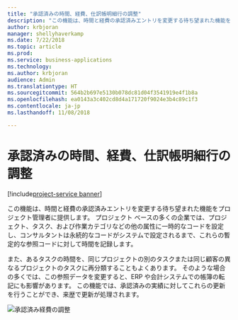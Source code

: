 ```yaml
---
title: "承認済みの時間、経費、仕訳帳明細行の調整"
description: "この機能は、時間と経費の承認済みエントリを変更する待ち望まれた機能をプロジェクト管理者に提供します。"
author: krbjoran
manager: shellyhaverkamp
ms.date: 7/22/2018
ms.topic: article
ms.prod: 
ms.service: business-applications
ms.technology: 
ms.author: krbjoran
audience: Admin
ms.translationtype: HT
ms.sourcegitcommit: 564b2b697e5130b078dc81d04f3541919e4f1b8a
ms.openlocfilehash: ea0143a3c402cd8d4a171720f9024e3b4c89c1f3
ms.contentlocale: ja-jp
ms.lasthandoff: 11/08/2018

---
```

#  <a name="adjustments-to-approved-time-expense-and-journal-lines"></a>承認済みの時間、経費、仕訳帳明細行の調整 

[!include[project-service banner](../../../includes/project-service.md)]




この機能は、時間と経費の承認済みエントリを変更する待ち望まれた機能をプロジェクト管理者に提供します。 プロジェクト ベースの多くの企業では、プロジェクト、タスク、および作業カテゴリなどの他の属性に一時的なコードを設定し、コンサルタントは永続的なコードがシステムで設定されるまで、これらの暫定的な参照コードに対して時間を記録します。 

また、あるタスクの時間を、同じプロジェクトの別のタスクまたは同じ顧客の異なるプロジェクトのタスクに再分類することもよくあります。 そのような場合の多くでは、この参照データを変更すると、ERP や会計システムでの帳簿の転記にも影響があります。 この機能では、承認済みの実績に対してこれらの更新を行うことができ、来歴で更新が処理されます。

![承認済み経費の調整](media/adjustments-approved-time-expense-journal-lines-1.png "承認済み経費の調整")
<!-- Picture 2 -->


